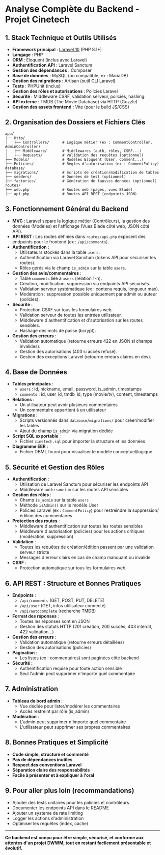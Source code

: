 # Analyse Complète du Backend - Projet Cinetech

## 1. Stack Technique et Outils Utilisés

- **Framework principal** : [Laravel 10](https://laravel.com/) (PHP 8.1+)
- **Langage** : PHP
- **ORM** : Eloquent (inclus avec Laravel)
- **Authentification API** : Laravel Sanctum
- **Gestion des dépendances** : Composer
- **Base de données** : MySQL (ou compatible, ex : MariaDB)
- **Gestion des migrations** : Artisan (outil CLI Laravel)
- **Tests** : PHPUnit (inclus)
- **Gestion des rôles et autorisations** : Policies Laravel
- **Sécurité** : Middleware CSRF, validation serveur, policies, hashing
- **API externe** : TMDB (The Movie Database) via HTTP (Guzzle)
- **Gestion des assets frontend** : Vite (pour le build JS/CSS)

## 2. Organisation des Dossiers et Fichiers Clés

```
app/
├── Http/
│   ├── Controllers/      # Logique métier (ex : CommentController, AdminController)
│   ├── Middleware/       # Middlewares (auth, rôles, CSRF...)
│   ├── Requests/         # Validation des requêtes (optionnel)
├── Models/               # Modèles Eloquent (User, Comment...)
├── Policies/             # Règles d'autorisation (ex : CommentPolicy)
database/
├── migrations/           # Scripts de création/modification de tables
├── seeders/              # Données de test (optionnel)
├── factories/            # Génération de fausses données (optionnel)
routes/
├── web.php               # Routes web (pages, vues Blade)
├── api.php               # Routes API REST (endpoints JSON)
```

## 3. Fonctionnement Général du Backend

- **MVC** : Laravel sépare la logique métier (Contrôleurs), la gestion des données (Modèles) et l'affichage (Vues Blade côté web, JSON côté API).
- **API REST** : Les routes définies dans `routes/api.php` exposent des endpoints pour le frontend (ex : `/api/comments`).
- **Authentification** :
  - Utilisateurs stockés dans la table `users`.
  - Authentification via Laravel Sanctum (tokens API pour sécuriser les routes).
  - Rôles gérés via le champ `is_admin` sur la table `users`.
- **Gestion des avis/commentaires** :
  - Table `comments` liée à `users` (relation 1-n).
  - Création, modification, suppression via endpoints API sécurisés.
  - Validation serveur systématique (ex : contenu requis, longueur max).
  - Modération : suppression possible uniquement par admin ou auteur (policies).
- **Sécurité** :
  - Protection CSRF sur tous les formulaires web.
  - Validation serveur de toutes les entrées utilisateur.
  - Middleware d'authentification et d'autorisation sur les routes sensibles.
  - Hashage des mots de passe (bcrypt).
- **Gestion des erreurs** :
  - Validation automatique (retourne erreurs 422 en JSON si champs invalides).
  - Gestion des autorisations (403 si accès refusé).
  - Gestion des exceptions Laravel (retourne erreurs claires en dev).

## 4. Base de Données

- **Tables principales** :
  - `users` : id, nickname, email, password, is_admin, timestamps
  - `comments` : id, user_id, tmdb_id, type (movie/tv), content, timestamps
- **Relations** :
  - Un utilisateur peut avoir plusieurs commentaires
  - Un commentaire appartient à un utilisateur
- **Migrations** :
  - Scripts versionnés dans `database/migrations/` pour créer/modifier les tables
  - Ajout du champ `is_admin` via migration dédiée
- **Script SQL exportable** :
  - Fichier `cinetech.sql` pour importer la structure et les données
- **Diagramme EER** :
  - Fichier DBML fourni pour visualiser le modèle conceptuel/logique

## 5. Sécurité et Gestion des Rôles

- **Authentification** :
  - Utilisation de Laravel Sanctum pour sécuriser les endpoints API
  - Middleware `auth:sanctum` sur les routes API sensibles
- **Gestion des rôles** :
  - Champ `is_admin` sur la table `users`
  - Méthode `isAdmin()` sur le modèle User
  - Policies Laravel (ex : `CommentPolicy`) pour restreindre la suppression/édition des commentaires
- **Protection des routes** :
  - Middleware d'authentification sur toutes les routes sensibles
  - Middleware d'autorisation (policies) pour les actions critiques (modération, suppression)
- **Validation** :
  - Toutes les requêtes de création/édition passent par une validation serveur stricte
  - Messages d'erreur clairs en cas de champ manquant ou invalide
- **CSRF** :
  - Protection automatique sur tous les formulaires web

## 6. API REST : Structure et Bonnes Pratiques

- **Endpoints** :
  - `/api/comments` (GET, POST, PUT, DELETE)
  - `/api/user` (GET, infos utilisateur connecté)
  - `/api/autocomplete` (recherche TMDB)
- **Format des réponses** :
  - Toutes les réponses sont en JSON
  - Gestion des statuts HTTP (201 création, 200 succès, 403 interdit, 422 validation...)
- **Gestion des erreurs** :
  - Validation automatique (retourne erreurs détaillées)
  - Gestion des autorisations (policies)
- **Pagination** :
  - Les listes (ex : commentaires) sont paginées côté backend
- **Sécurité** :
  - Authentification requise pour toute action sensible
  - Seul l'admin peut supprimer n'importe quel commentaire

## 7. Administration

- **Tableau de bord admin** :
  - Vue dédiée pour lister/modérer les commentaires
  - Accès restreint par rôle (is_admin)
- **Modération** :
  - L'admin peut supprimer n'importe quel commentaire
  - L'utilisateur peut supprimer ses propres commentaires

## 8. Bonnes Pratiques et Simplicité

- **Code simple, structuré et commenté**
- **Pas de dépendances inutiles**
- **Respect des conventions Laravel**
- **Séparation claire des responsabilités**
- **Facile à présenter et à expliquer à l'oral**

## 9. Pour aller plus loin (recommandations)

- Ajouter des tests unitaires pour les policies et contrôleurs
- Documenter les endpoints API dans le README
- Ajouter un système de rate limiting
- Logger les actions d'administration
- Optimiser les requêtes (index, cache)

---

**Ce backend est conçu pour être simple, sécurisé, et conforme aux attentes d'un projet DWWM, tout en restant facilement présentable et évolutif.** 